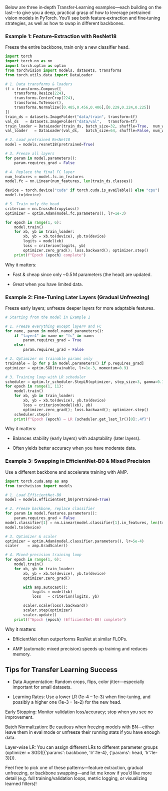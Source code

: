 Below are three in‑depth Transfer‑Learning examples—each building on the last—to give you a deep, practical grasp of how to leverage pretrained vision models in PyTorch. You’ll see both feature‑extraction and fine‑tuning strategies, as well as how to swap in different backbones.

### Example 1: Feature‑Extraction with ResNet18
Freeze the entire backbone, train only a new classifier head.

```python
import torch
import torch.nn as nn
import torch.optim as optim
from torchvision import models, datasets, transforms
from torch.utils.data import DataLoader

# 1. Data transforms & loaders
tf = transforms.Compose([
    transforms.Resize(224),
    transforms.CenterCrop(224),
    transforms.ToTensor(),
    transforms.Normalize([0.485,0.456,0.406],[0.229,0.224,0.225])
])
train_ds = datasets.ImageFolder("data/train", transform=tf)
val_ds   = datasets.ImageFolder("data/val",   transform=tf)
train_loader = DataLoader(train_ds, batch_size=32, shuffle=True,  num_workers=4)
val_loader   = DataLoader(val_ds,   batch_size=64, shuffle=False, num_workers=4)

# 2. Load pretrained ResNet18
model = models.resnet18(pretrained=True)

# 3. Freeze all layers
for param in model.parameters():
    param.requires_grad = False

# 4. Replace the final FC layer
num_features = model.fc.in_features
model.fc = nn.Linear(num_features, len(train_ds.classes))

device = torch.device("cuda" if torch.cuda.is_available() else "cpu")
model.to(device)

# 5. Train only the head
criterion = nn.CrossEntropyLoss()
optimizer = optim.Adam(model.fc.parameters(), lr=1e-3)

for epoch in range(1, 6):
    model.train()
    for xb, yb in train_loader:
        xb, yb = xb.to(device), yb.to(device)
        logits = model(xb)
        loss = criterion(logits, yb)
        optimizer.zero_grad(); loss.backward(); optimizer.step()
    print(f"Epoch {epoch} complete")
```
Why it matters:

- Fast & cheap since only ~0.5 M parameters (the head) are updated.

- Great when you have limited data.

### Example 2: Fine‑Tuning Later Layers (Gradual Unfreezing)
Freeze early layers; unfreeze deeper layers for more adaptable features.

```python
# Starting from the model in Example 1

# 1. Freeze everything except layer4 and FC
for name, param in model.named_parameters():
    if "layer4" in name or "fc" in name:
        param.requires_grad = True
    else:
        param.requires_grad = False

# 2. Optimizer on trainable params only
trainable = [p for p in model.parameters() if p.requires_grad]
optimizer = optim.SGD(trainable, lr=1e-3, momentum=0.9)

# 3. Training loop with LR scheduler
scheduler = optim.lr_scheduler.StepLR(optimizer, step_size=3, gamma=0.1)
for epoch in range(1, 11):
    model.train()
    for xb, yb in train_loader:
        xb, yb = xb.to(device), yb.to(device)
        loss = criterion(model(xb), yb)
        optimizer.zero_grad(); loss.backward(); optimizer.step()
    scheduler.step()
    print(f"Epoch {epoch} — LR {scheduler.get_last_lr()[0]:.4f}")
```
Why it matters:

- Balances stability (early layers) with adaptability (later layers).

- Often yields better accuracy when you have moderate data.

### Example 3: Swapping in EfficientNet‑B0 & Mixed Precision
Use a different backbone and accelerate training with AMP.

```python
import torch.cuda.amp as amp
from torchvision import models

# 1. Load EfficientNet‑B0
model = models.efficientnet_b0(pretrained=True)

# 2. Freeze backbone, replace classifier
for param in model.features.parameters():
    param.requires_grad = False
model.classifier[1] = nn.Linear(model.classifier[1].in_features, len(train_ds.classes))
model.to(device)

# 3. Optimizer & scaler
optimizer = optim.Adam(model.classifier.parameters(), lr=5e-4)
scaler    = amp.GradScaler()

# 4. Mixed‑precision training loop
for epoch in range(1, 6):
    model.train()
    for xb, yb in train_loader:
        xb, yb = xb.to(device), yb.to(device)
        optimizer.zero_grad()

        with amp.autocast():
            logits = model(xb)
            loss   = criterion(logits, yb)

        scaler.scale(loss).backward()
        scaler.step(optimizer)
        scaler.update()
    print(f"Epoch {epoch} (EfficientNet‑B0) complete")
```
Why it matters:

- EfficientNet often outperforms ResNet at similar FLOPs.

- AMP (automatic mixed precision) speeds up training and reduces memory.

## Tips for Transfer Learning Success
- Data Augmentation: Random crops, flips, color jitter—especially important for small datasets.

- Learning Rates: Use a lower LR (1e-4 – 1e-3) when fine‑tuning, and possibly a higher one (1e-3 – 1e-2) for the new head.

Early Stopping: Monitor validation loss/accuracy; stop when you see no improvement.

Batch Normalization: Be cautious when freezing models with BN—either leave them in eval mode or unfreeze their running stats if you have enough data.

Layer-wise LR: You can assign different LRs to different parameter groups (optimizer = SGD([{'params': backbone, 'lr':1e-4}, {'params': head, 'lr':1e-3}])).

Feel free to pick one of these patterns—feature extraction, gradual unfreezing, or backbone swapping—and let me know if you’d like more detail (e.g. full training/validation loops, metric logging, or visualizing learned filters)!
